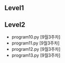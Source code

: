 ## Level1

## Level2
- program10.py [9월3주차]
- program11.py [9월3주차]
- program12.py [9월3주차]
- program13.py [9월3주차]
